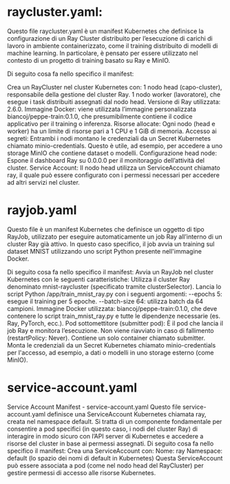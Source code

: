 

# raycluster.yaml:

Questo file raycluster.yaml è un manifest Kubernetes che definisce la configurazione di un Ray Cluster distribuito per l’esecuzione di carichi di lavoro in ambiente containerizzato, come il training distribuito di modelli di machine learning. In particolare, è pensato per essere utilizzato nel contesto di un progetto di training basato su Ray e MinIO.

Di seguito cosa fa nello specifico il manifest: 

Crea un RayCluster nel cluster Kubernetes con:
1 nodo head (capo-cluster), responsabile della gestione del cluster Ray.
1 nodo worker (lavoratore), che esegue i task distribuiti assegnati dal nodo head.
Versione di Ray utilizzata: 2.6.0.
Immagine Docker: viene utilizzata l’immagine personalizzata biancoj/peppe-train:0.1.0, che presumibilmente contiene il codice applicativo per il training o inferenza.
Risorse allocate:
Ogni nodo (head e worker) ha un limite di risorse pari a 1 CPU e 1 GiB di memoria.
Accesso ai segreti:
Entrambi i nodi montano le credenziali da un Secret Kubernetes chiamato minio-credentials. Questo è utile, ad esempio, per accedere a uno storage MinIO che contiene dataset o modelli.
Configurazione head node:
Espone il dashboard Ray su 0.0.0.0 per il monitoraggio dell’attività del cluster.
Service Account:
Il nodo head utilizza un ServiceAccount chiamato ray, il quale può essere configurato con i permessi necessari per accedere ad altri servizi nel cluster.

# rayjob.yaml
Questo file è un manifest Kubernetes che definisce un oggetto di tipo RayJob, utilizzato per eseguire automaticamente un job Ray all’interno di un cluster Ray già attivo. In questo caso specifico, il job avvia un training sul dataset MNIST utilizzando uno script Python presente nell'immagine Docker.

Di seguito cosa fa nello specifico il manifest:
Avvia un RayJob nel cluster Kubernetes con le seguenti caratteristiche:
Utilizza il cluster Ray denominato mnist-raycluster (specificato tramite clusterSelector).
Lancia lo script Python /app/train_mnist_ray.py con i seguenti argomenti:
--epochs 5: esegue il training per 5 epoche.
--batch-size 64: utilizza batch da 64 campioni.
Immagine Docker utilizzata: biancoj/peppe-train:0.1.0, che deve contenere lo script train_mnist_ray.py e tutte le dipendenze necessarie (es. Ray, PyTorch, ecc.).
Pod sottomettitore (submitter pod):
È il pod che lancia il job Ray e monitora l’esecuzione.
Non viene riavviato in caso di fallimento (restartPolicy: Never).
Contiene un solo container chiamato submitter.
Monta le credenziali da un Secret Kubernetes chiamato minio-credentials per l'accesso, ad esempio, a dati o modelli in uno storage esterno (come MinIO).

# service-account.yaml

Service Account Manifest - service-account.yaml
Questo file service-account.yaml definisce una ServiceAccount Kubernetes chiamata ray, creata nel namespace default. Si tratta di un componente fondamentale per consentire a pod specifici (in questo caso, i nodi del cluster Ray) di interagire in modo sicuro con l’API server di Kubernetes e accedere a risorse del cluster in base ai permessi assegnati.
Di seguito cosa fa nello specifico il manifest:
Crea una ServiceAccount con:
Nome: ray
Namespace: default (lo spazio dei nomi di default in Kubernetes)
Questa ServiceAccount può essere associata a pod (come nel nodo head del RayCluster) per gestire permessi di accesso alle risorse Kubernetes.